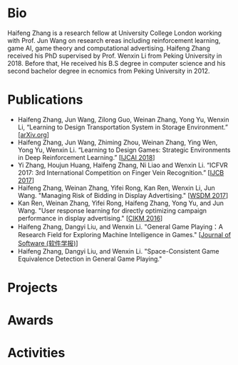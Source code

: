 # Bio

Haifeng Zhang is a research fellow at University College London working with Prof. Jun Wang on research ereas including reinforcement learning, game AI, game theory and computational advertising. Haifeng Zhang received his PhD supervised by Prof. Wenxin Li from Peking University in 2018. Before that, He received his B.S degree in computer science and his second bachelor degree in ecnomics from Peking University in 2012. 

# Publications
  - Haifeng Zhang, Jun Wang, Zilong Guo, Weinan Zhang, Yong Yu, Wenxin Li, “Learning to Design Transportation System in Storage Environment.” [[arXiv.org]]
  - Haifeng Zhang, Jun Wang, Zhiming Zhou, Weinan Zhang, Ying Wen, Yong Yu, Wenxin Li. “Learning to Design Games: Strategic Environments in Deep Reinforcement Learning.” [[IJCAI 2018]]
  - Yi Zhang, Houjun Huang, Haifeng Zhang, Ni Liao and Wenxin Li. “ICFVR 2017: 3rd International Competition on Finger Vein Recognition.” [[IJCB 2017]]
  - Haifeng Zhang, Weinan Zhang, Yifei Rong, Kan Ren, Wenxin Li, Jun Wang. "Managing Risk of Bidding in Display Advertising." [[WSDM 2017]]
  - Kan Ren, Weinan Zhang, Yifei Rong, Haifeng Zhang, Yong Yu, and Jun Wang. "User response learning for directly optimizing campaign performance in display advertising." [[CIKM 2016]]
  - Haifeng Zhang, Dangyi Liu, and Wenxin Li. "General Game Playing：A Research Field for Exploring Machine Intelligence in Games." [[Journal of Software (软件学报)]]
  - Haifeng Zhang, Dangyi Liu, and Wenxin Li. "Space-Consistent Game Equivalence Detection in General Game Playing."

# Projects

# Awards

# Activities

   [arXiv.org]: https://arxiv.org/abs/1811.05685
   [IJCAI 2018]: https://arxiv.org/abs/1707.01310
   [IJCB 2017]: https://arxiv.org/abs/1801.01262
   [WSDM 2017]: https://arxiv.org/abs/1701.02433
   [CIKM 2016]: http://discovery.ucl.ac.uk/1524035/1/wang_p679-ren.pdf
   [Journal of Software (软件学报)]: http://www.jos.org.cn/jos/ch/reader/view_abstract.aspx?flag=1&file_no=4928&journal_id=jos
   

